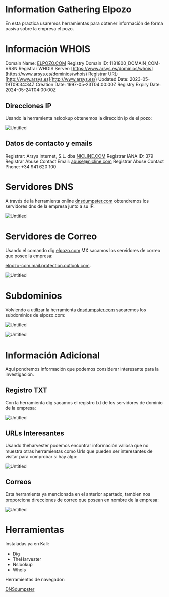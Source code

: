 # Information Gathering Elpozo

En esta practica usaremos herramientas para obtener información de forma pasiva sobre la empresa el pozo.

# Información WHOIS

Domain Name: [ELPOZO.COM](http://elpozo.com/)
Registry Domain ID: 1181800_DOMAIN_COM-VRSN
Registrar WHOIS Server: [https://www.arsys.es/dominios/whois](https://www.arsys.es/dominios/whois)
Registrar URL: [http://www.arsys.es](http://www.arsys.es/)
Updated Date: 2023-05-19T09:34:34Z
Creation Date: 1997-05-23T04:00:00Z
Registry Expiry Date: 2024-05-24T04:00:00Z

## Direcciones IP

Usando la herramienta nslookup obtenemos la dirección ip de el pozo:

![Untitled](Information%20Gathering%20Elpozo%20f1fb73f42f3c48a884659e736fbea498/Untitled.png)

## Datos de contacto y emails

Registrar: Arsys Internet, S.L. dba [NICLINE.COM](http://nicline.com/)
Registrar IANA ID: 379
Registrar Abuse Contact Email: [abuse@nicline.com](mailto:abuse@nicline.com)
Registrar Abuse Contact Phone: +34 941 620 100

# Servidores DNS

A través de la herramienta online [dnsdumpster.com](http://dnsdumpster.com) obtendremos los servidores dns de la empresa junto a su IP.

![Untitled](Information%20Gathering%20Elpozo%20f1fb73f42f3c48a884659e736fbea498/Untitled%201.png)

# Servidores de Correo

Usando el comando dig [elpozo.com](http://elpozo.com) MX sacamos los servidores de correo que posee la empresa:

[elpozo-com.mail.protection.outlook.com](http://elpozo-com.mail.protection.outlook.com/).

![Untitled](Information%20Gathering%20Elpozo%20f1fb73f42f3c48a884659e736fbea498/Untitled%202.png)

# Subdominios

Volviendo a utilizar la herramienta [dnsdumpster.com](http://dnsdumpster.com) sacaremos los subdominios de elpozo.com:

![Untitled](Information%20Gathering%20Elpozo%20f1fb73f42f3c48a884659e736fbea498/Untitled%203.png)

![Untitled](Information%20Gathering%20Elpozo%20f1fb73f42f3c48a884659e736fbea498/Untitled%204.png)

# Información Adicional

Aqui pondremos información que podemos considerar interesante para la investigación.

## Registro TXT

Con la herramienta dig sacamos el registro txt de los servidores de dominio de la empresa:

![Untitled](Information%20Gathering%20Elpozo%20f1fb73f42f3c48a884659e736fbea498/Untitled%205.png)

## URLs Interesantes

Usando theharvester podemos encontrar información valiosa que no muestra otras herramientas como Urls que pueden ser interesantes de visitar para comprobar si hay algo:

![Untitled](Information%20Gathering%20Elpozo%20f1fb73f42f3c48a884659e736fbea498/Untitled%206.png)

## Correos

Esta herramienta ya mencionada en el anterior apartado, tambien nos proporciona direcciones de correo que posean en nombre de la empresa:

![Untitled](Information%20Gathering%20Elpozo%20f1fb73f42f3c48a884659e736fbea498/Untitled%207.png)

# Herramientas

Instaladas ya en Kali: 

- Dig
- TheHarvester
- Nslookup
- Whois

Herramientas de navegador:

[DNSdumpster](https://dnsdumpster.com/)
